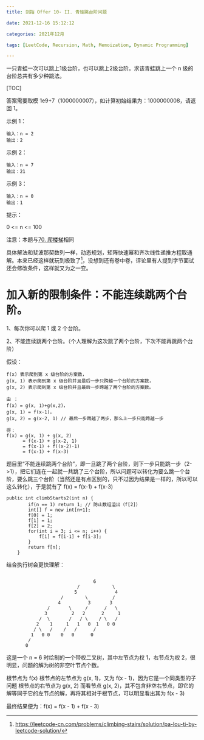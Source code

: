 ```yaml
---
title: 剑指 Offer 10- II. 青蛙跳台阶问题

date: 2021-12-16 15:12:12  

categories: 2021年12月

tags: [LeetCode, Recursion, Math, Memoization, Dynamic Programming]

---
```



一只青蛙一次可以跳上1级台阶，也可以跳上2级台阶。求该青蛙跳上一个 n 级的台阶总共有多少种跳法。

<!-- more -->

[TOC]



答案需要取模 1e9+7（1000000007），如计算初始结果为：1000000008，请返回 1。

示例 1：
    
    输入：n = 2
    输出：2
示例 2：
    
    输入：n = 7
    输出：21
示例 3：

    输入：n = 0
    输出：1
提示：

0 <= n <= 100

注意：本题与[70. 爬楼梯](https://leetcode-cn.com/problems/climbing-stairs/)相同

具体解法和斐波那契数列一样，动态规划，矩阵快速幂和齐次线性递推方程取通解。本来已经这样就玩到极致了[^1]，没想到还有卷中卷，评论里有人提到字节面试还会修改条件，这样就又为之一变。

# 加入新的限制条件：不能连续跳两个台阶。
 1、每次你可以爬 1 或 2 个台阶。
 
 2、不能连续跳两个台阶。（个人理解为这次跳了两个台阶，下次不能再跳两个台阶）
 
 
 假设：
 
    f(x) 表示爬到第 x 级台阶的方案数， 
    g(x, 1) 表示爬到第 x 级台阶并且最后一步只跨越一个台阶的方案数， 
    g(x, 2) 表示爬到第 x 级台阶并且最后一步跨越了两个台阶的方案数。
    
    由 ：
    f(x) = g(x, 1)+g(x,2)， 
    g(x, 1) = f(x-1)， 
    g(x, 2) = g(x-2, 1) // 最后一步跨越了两步，那么上一步只能跨越一步
    
    得：
    f(x) = g(x, 1) + g(x, 2) 
          = f(x-1) + g(x-2, 1) 
          = f(x-1) + f((x-2)-1)
          = f(x-1) + f(x-3)
 
 
题目里“不能连续跳两个台阶”，即一旦跳了两个台阶，则下一步只能跳一步（2->1），把它们连在一起就一共跳了三个台阶，所以问题可以转化为要么跳一个台阶，要么跳三个台阶（当然还是有点区别的，只不过因为结果是一样的，所以可以这么转化），于是就有了 f(x) = f(x-1) + f(x-3)
    
    public int climbStarts2(int n) {
            if(n == 1) return 1; // 防止数组溢出（f[2]）
            int[] f = new int[n+1];
            f[0] = 1;
            f[1] = 1;
            f[2] = 2;
            for(int i = 3; i <= n; i++) {
                f[i] = f[i-1] + f[i-3];
            }
            return f[n];
        }


结合执行树会更快理解：
```
    
                                6
                          /            \
                         5              4
                    /        \         /
                   4          3       3
               /       \     /      /   \
              3         2   2      2     1
            /  \       /   / \    / \   /
           2    1     1   1   0  1   0 0
          / \   /    /   /      /
         1   0 0    0   0      0
        /
       0
```

这是一个 n = 6 时绘制的一个带权二叉树，其中左节点为权 1，右节点为权 2，很明显，问题的解为树的非空叶节点个数。


根节点为 f(x)
根节点的左节点为 g(x, 1)，又为 f(x - 1)，因为它是一个同类型的子问题
根节点的右节点为 g(x, 2)
而看节点 g(x, 2)，其不包含非空右节点，即它的解等同于它的左节点的解，再将其相对于根节点，可以明显看出其为 f(x - 3)

最终结果便为：f(x) = f(x - 1) + f(x - 3)



[^1]:https://leetcode-cn.com/problems/climbing-stairs/solution/pa-lou-ti-by-leetcode-solution/